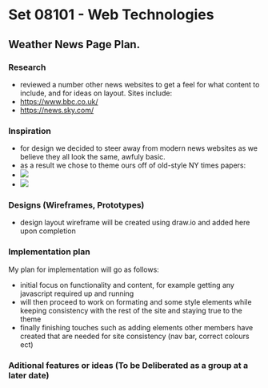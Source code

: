 # Set 08101 - Web Technologies
## Weather News Page Plan.
### Research
* reviewed a number other news websites to get a feel for what content to include, and for ideas on layout. Sites include:
* https://www.bbc.co.uk/
* https://news.sky.com/
  
### Inspiration
* for design we decided to steer away from modern news websites as we believe they all look the same, awfuly basic.
* as a result we chose to theme ours off of old-style NY times papers:
* ![](https://static01.nyt.com/images/2020/04/01/insider/01insider-ntnyt-1/01insider-ntnyt-1-superJumbo-v3.jpg)
* ![](https://s3.amazonaws.com/libapps/accounts/812/images/walkonthemoonnewspaper.jpeg)

### Designs (Wireframes, Prototypes)
* design layout wireframe will be created using draw.io and added here upon completion

### Implementation plan
My plan for implementation will go as follows:
* initial focus on functionality and content, for example getting any javascript required up and running 
* will then proceed to work on formating and some style elements while keeping consistency with the rest of the site and staying true to the theme
* finally finishing touches such as adding elements other members have created that are needed for site consistency (nav bar, correct colours ect)

### Aditional features or ideas (To be Deliberated as a group at a later date)

